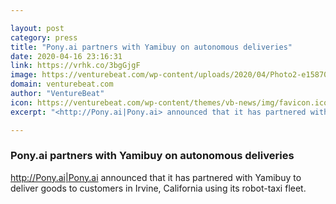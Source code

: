 ```yaml
---

layout: post
category: press
title: "Pony.ai partners with Yamibuy on autonomous deliveries"
date: 2020-04-16 23:16:31
link: https://vrhk.co/3bgGjgF
image: https://venturebeat.com/wp-content/uploads/2020/04/Photo2-e1587077842271.jpg?w=1200&strip=all
domain: venturebeat.com
author: "VentureBeat"
icon: https://venturebeat.com/wp-content/themes/vb-news/img/favicon.ico
excerpt: "<http://Pony.ai|Pony.ai> announced that it has partnered with Yamibuy to deliver goods to customers in Irvine, California using its robot-taxi fleet."

---
```


### Pony.ai partners with Yamibuy on autonomous deliveries

<http://Pony.ai|Pony.ai> announced that it has partnered with Yamibuy to deliver goods to customers in Irvine, California using its robot-taxi fleet.